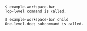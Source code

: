 ```console
$ example-workspace-bar
Top-level command is called.

```

```console
$ example-workspace-bar child
One-level-deep subcommand is called.

```